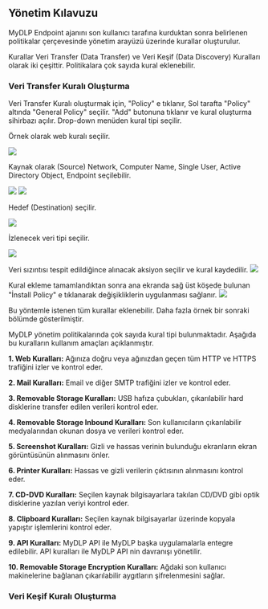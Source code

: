 ## Yönetim Kılavuzu

MyDLP Endpoint ajanını son kullanıcı tarafına kurduktan sonra belirlenen politikalar çerçevesinde yönetim arayüzü üzerinde kurallar oluşturulur.
 
Kurallar Veri Transfer (Data Transfer) ve Veri Keşif (Data Discovery) Kuralları olarak iki çeşittir. Politikalara çok sayıda kural eklenebilir. 

### Veri Transfer Kuralı Oluşturma

Veri Transfer Kuralı oluşturmak için, "Policy" e tıklanır, Sol tarafta "Policy" altında "General Policy" seçilir. "Add" butonuna tıklanır ve kural oluşturma sihirbazı açılır. Drop-down menüden kural tipi seçilir. 

Örnek olarak web kuralı seçilir.

![](https://cloud.githubusercontent.com/assets/20702065/17469558/0dbb1586-5d3d-11e6-8bbc-48f049844c6a.png)

Kaynak olarak (Source) Network, Computer Name, Single User, Active Directory Object, Endpoint seçilebilir.

![](https://cloud.githubusercontent.com/assets/20702065/17469559/0ff1fd74-5d3d-11e6-9bf8-40069b627b72.png)
![](https://cloud.githubusercontent.com/assets/20702065/17469562/14c72c16-5d3d-11e6-8198-13bdfbada734.png)

Hedef (Destination) seçilir.

![](https://cloud.githubusercontent.com/assets/20702065/17469563/175a59ee-5d3d-11e6-8659-f9d7d97c0269.png)

İzlenecek veri tipi seçilir. 

![](https://cloud.githubusercontent.com/assets/20702065/17469564/19d22382-5d3d-11e6-9890-3cf46e6ddba4.png)

Veri sızıntısı tespit edildiğince alınacak aksiyon seçilir ve kural kaydedilir.
![](https://cloud.githubusercontent.com/assets/20702065/17469566/1c4f506c-5d3d-11e6-84aa-5d0840ae24a2.png)

Kural ekleme tamamlandıktan sonra ana ekranda sağ üst köşede bulunan "İnstall Policy" e tıklanarak değişikliklerin uygulanması sağlanır. 
![](https://cloud.githubusercontent.com/assets/20702065/17470898/bb54b656-5d48-11e6-910d-f00233f79105.png)

Bu yöntemle istenen tüm kurallar eklenebilir. 
Daha fazla örnek bir sonraki bölümde gösterilmiştir. 

MyDLP yönetim politikalarında çok sayıda kural tipi bulunmaktadır. Aşağıda bu kuralların kullanım amaçları açıklanmıştır.

**1.	Web Kuralları:**  Ağınıza doğru veya ağınızdan geçen tüm HTTP ve HTTPS trafiğini izler ve kontrol eder. 

**2.	Mail Kuralları:** Email ve diğer SMTP trafiğini izler ve kontrol eder.  

**3.	Removable Storage Kuralları:** USB hafıza çubukları, çıkarılabilir hard disklerine transfer edilen verileri kontrol eder. 

**4.	Removable Storage Inbound Kuralları:** Son kullanıcıların çıkarılabilir medyalarından okunan dosya ve verileri kontrol eder.  

**5.	Screenshot Kuralları:** Gizli ve hassas verinin bulunduğu ekranların ekran görüntüsünün alınmasını önler. 

**6.	Printer Kuralları:**  Hassas ve gizli verilerin çıktısının alınmasını kontrol eder. 

**7.	CD-DVD Kuralları:** Seçilen kaynak bilgisayarlara takılan CD/DVD gibi optik disklerine yazılan veriyi kontrol eder.

**8.	Clipboard Kuralları:** Seçilen kaynak bilgisayarlar üzerinde kopyala yapıştır işlemlerini kontrol eder. 

**9.	API Kuralları:** MyDLP API ile MyDLP başka uygulamalarla entegre edilebilir. API kuralları ile MyDLP API nin davranışı yönetilir. 

**10.	Removable Storage Encryption Kuralları:** Ağdaki son kullanıcı makinelerine bağlanan çıkarılabilir aygıtların şifrelenmesini sağlar.

### Veri Keşif Kuralı Oluşturma
